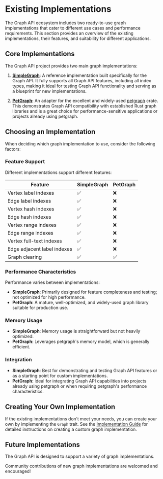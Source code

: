 # Existing Implementations

The Graph API ecosystem includes two ready-to-use graph implementations that cater to different use cases and
performance requirements. This section provides an overview of the existing implementations, their features, and
suitability for different applications.

## Core Implementations

The Graph API project provides two main graph implementations:

1. **[SimpleGraph](./implementations/simple_graph.md)**: A reference implementation built specifically for the Graph
   API. It fully supports all Graph API features, including all index types, making it ideal for testing Graph API
   functionality and serving as a blueprint for new implementations.

2. **[PetGraph](./implementations/pet_graph.md)**: An adapter for the excellent and widely-used
   [petgraph](https://crates.io/crates/petgraph) crate. This demonstrates Graph API compatibility with established
   Rust graph libraries and is a great choice for performance-sensitive applications or projects already using
   petgraph.

## Choosing an Implementation

When deciding which graph implementation to use, consider the following factors:

### Feature Support

Different implementations support different features:

| Feature                     | SimpleGraph | PetGraph |
|-----------------------------|-------------|----------|
| Vertex label indexes        | ✅           | ❌        |
| Edge label indexes          | ✅           | ❌        |
| Vertex hash indexes         | ✅           | ❌        |
| Edge hash indexes           | ✅           | ❌        |
| Vertex range indexes        | ✅           | ❌        |
| Edge range indexes          | ✅           | ❌        |
| Vertex full-text indexes    | ✅           | ❌        |
| Edge adjacent label indexes | ✅           | ❌        |
| Graph clearing              | ✅           | ✅        |

### Performance Characteristics

Performance varies between implementations:

- **SimpleGraph**: Primarily designed for feature completeness and testing; not optimized for high performance.
- **PetGraph**: A mature, well-optimized, and widely-used graph library suitable for production use.

### Memory Usage

- **SimpleGraph**: Memory usage is straightforward but not heavily optimized.
- **PetGraph**: Leverages petgraph's memory model, which is generally efficient.

### Integration

- **SimpleGraph**: Best for demonstrating and testing Graph API features or as a starting point for custom
  implementations.
- **PetGraph**: Ideal for integrating Graph API capabilities into projects already using petgraph or when requiring
  petgraph's performance characteristics.

## Creating Your Own Implementation

If the existing implementations don't meet your needs, you can create your own by implementing the `Graph` trait. See
the [Implementation Guide](../implementation/guide) for detailed instructions on creating a custom graph implementation.

## Future Implementations

The Graph API is designed to support a variety of graph implementations.

Community contributions of new graph implementations are welcomed and encouraged!
